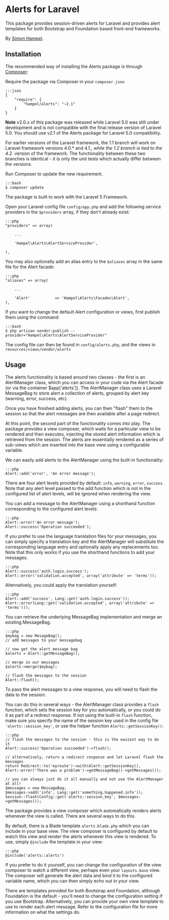 Alerts for Laravel
==================

This package provides session-driven alerts for Laravel and provides alert templates for both Bootstrap and Foundation
based front-end frameworks.

By [Simon Hampel](http://hampelgroup.com/).

Installation
------------

The recommended way of installing the Alerts package is through [Composer](http://getcomposer.org):

Require the package via Composer in your `composer.json`

    :::json
    {
        "require": {
            "hampel/alerts": "~2.1"
        }
    }

**Note** v2.0.x of this package was released while Laravel 5.0 was still under development and is not compatible with
the final release version of Laravel 5.0. You should use v2.1 of the Alerts package for Laravel 5.0 compatibility.

For earlier versions of the Laravel framework, the 1.1 branch will work on Laravel framework versions 4.0.* and 4.1.*,
while the 1.2 branch is tied to the 4.2.* version of the framework. The functionality between these two branches is
identical - it is only the unit tests which actually differ between the versions.

Run Composer to update the new requirement.

    :::bash
    $ composer update

The package is built to work with the Laravel 5 Framework.

Open your Laravel config file `config/app.php` and add the following service providers in the `$providers` array, if
they don't already exist:

    :::php
    "providers" => array(

        ...

    	'Hampel\Alerts\AlertServiceProvider',

    ),

You may also optionally add an alias entry to the `$aliases` array in the same file for the Alert facade:

    :::php
    "aliases" => array(

    	...

    	'Alert'			  => 'Hampel\Alerts\Facades\Alert',
    ),

If you want to change the default Alert configuration or views, first publish them using the command:

    :::bash
    $ php artisan vendor:publish --provider="Hampel\Alerts\AlertServiceProvider"

The config file can then be found in `config/alerts.php`, and the views in `resources/views/vendor/alerts`

Usage
-----

The alerts functionality is based around two classes - the first is an AlertManager class, which you can access in your code
via the Alert facade (or via the container $app['alerts']). The AlertManager class uses a Laravel MessageBag to store
alert a collection of alerts, grouped by alert key (warning, error, success, etc).

Once you have finished adding alerts, you can then "flash" them to the session so that the alert messages are then
available after a page redirect.

At this point, the second part of the functionality comes into play. The package provides a view composer, which waits
for a particular view to be rendered and then executes, injecting the stored alert information which is retrieved from
the session. The alerts are essentially rendered as a series of sub-views which are inserted into the base view using
a configurable variable.

We can easily add alerts to the AlertManager using the built-in functionality:

    :::php
    Alert::add('error', 'An error message');

There are four alert levels provided by default: `info`, `warning`, `error`, `success`. Note that any alert level passed
to the add function which is not in the configured list of alert levels, will be ignored when rendering the view.

You can add a message to the AlertManager using a shorthand function corresponding to the configured alert levels:

    :::php
    Alert::error('An error message');
    Alert::success('Operation succeeded');

If you prefer to use the language translation files for your messages, you can simply specify a translation key and the
AlertManager will substitute the corresponding language entry and optionally apply any replacements too. Note that this
only works if you use the shorthand functions to add your messages.

    :::php
    Alert::success('auth.login.success');
    Alert::error('validation.accepted', array('attribute' => 'terms'));

Alternatively, you could apply the translation yourself:

    :::php
    Alert::add('success', Lang::get('auth.login.success'));
    Alert::error(Lang::get('validation.accepted', array('attribute' => 'terms')));

You can retrieve the underlying MessageBag implementation and merge an existing MessageBag.

    :::php
    $mybag = new MesageBag();
    // add messages to your messagebag

    // now get the alert message bag
    $alerts = Alert::getMessageBag();

    // merge in our messages
    $alerts->merge($mybag);

    // flash the messages to the session
    Alert::flash();

To pass the alert messages to a view response, you will need to flash the data to the session.

You can do this in several ways - the AlertManager class provides a `flash` function, which sets the session key for
you automatically, or you could do it as part of a redirect response. If not using the built-in `flash` function, make
sure you specify the name of the session key used in the config file `'alerts::session_key'`, or use the helper function
`Alerts::getSessionKey()`:

    :::php
    // flash the messages to the session - this is the easiest way to do it
    Alert::success('Operation succeeded')->flash();

    // alternatively, return a redirect response and let Laravel flash the messages
    return Redirect::to('myroute')->with(Alert::getSessionKey(), Alert::error('There was a problem')->getMessageBag()->getMessages());

    // you can always just do it all manually and not use the AlertManager at all!
    $messages = new MessageBag;
    $messages->add('info', Lang::get('something.happened.info'));
    Session::flash(Config::get('alerts::session_key', $messages->getMessages());

The package provides a view composer which automatically renders alerts whenever the view is called. There are several
ways to do this.

By default, there is a Blade template `alerts.blade.php` which you can include in your base view. The view composer is
configured by default to watch this view and render the alerts whenever this view is rendered. To use, simply `@include`
the template in your view:

    :::php
    @include('alerts::alerts')

If you prefer to do it yourself, you can change the configuration of the view composer to watch a different view,
perhaps even your `layouts.base` view. The composer will generate the alert data and bind it to the configured variable
name, which you can then simply echo out in your view.

There are templates provided for both Bootstrap and Foundation, although Foundation is the default - you'll need to
change the configuration setting if you use Bootstrap. Alternatively, you can provide your own view template to use to
render each alert message.  Refer to the configuration file for more information on what the settings do.
